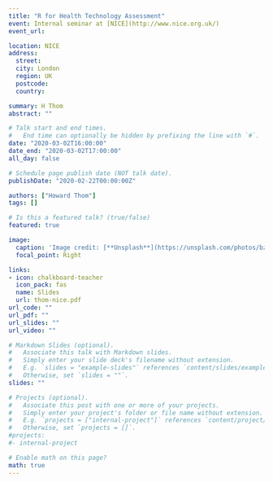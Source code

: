 ```yaml
---
title: "R for Health Technology Assessment"
event: Internal seminar at [NICE](http://www.nice.org.uk/)
event_url: 

location: NICE 
address:
  street: 
  city: London
  region: UK
  postcode: 
  country: 

summary: H Thom
abstract: ""

# Talk start and end times.
#   End time can optionally be hidden by prefixing the line with `#`.
date: "2020-03-02T16:00:00"
date_end: "2020-03-02T17:00:00"
all_day: false

# Schedule page publish date (NOT talk date).
publishDate: "2020-02-22T00:00:00Z"

authors: ["Howard Thom"]
tags: []

# Is this a featured talk? (true/false)
featured: true

image:
  caption: 'Image credit: [**Unsplash**](https://unsplash.com/photos/bzdhc5b3Bxs)'
  focal_point: Right

links:
- icon: chalkboard-teacher
  icon_pack: fas
  name: Slides
  url: thom-nice.pdf
url_code: ""
url_pdf: ""
url_slides: ""
url_video: ""

# Markdown Slides (optional).
#   Associate this talk with Markdown slides.
#   Simply enter your slide deck's filename without extension.
#   E.g. `slides = "example-slides"` references `content/slides/example-slides.md`.
#   Otherwise, set `slides = ""`.
slides: ""

# Projects (optional).
#   Associate this post with one or more of your projects.
#   Simply enter your project's folder or file name without extension.
#   E.g. `projects = ["internal-project"]` references `content/project/deep-learning/index.md`.
#   Otherwise, set `projects = []`.
#projects:
#- internal-project

# Enable math on this page?
math: true
---
```

